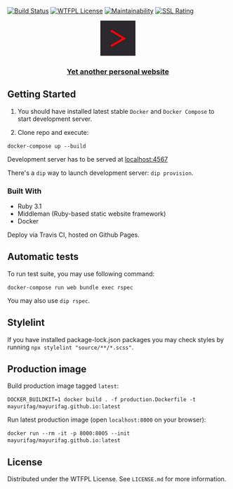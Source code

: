 [![Build Status][travis-badger]][travis]
[![WTFPL License][license-badger]][wtfpl-orignal]
[![Maintainability][maitainability-badger]][codeclimate]
[![SSL Rating][ssl-badger]][ssl-labs]

<p align="center">
  <a href="https://mayurifag.ru">
    <img src="source/images/main_icon.png" alt="Logo" width="80" height="80">
  </a>

  <h3 align="center">
    <b>
      <a href="https://mayurifag.ru">Yet another personal website</a>
    </b>
  </h3>
</p>

## Getting Started

1. You should have installed latest stable `Docker` and `Docker Compose` to start
development server.

2. Clone repo and execute:

```shell
docker-compose up --build
```

Development server has to be served at [localhost:4567][middleman-local-server]

There's a `dip` way to launch development server: `dip provision`.

### Built With

* Ruby 3.1
* Middleman (Ruby-based static website framework)
* Docker

Deploy via Travis CI, hosted on Github Pages.

## Automatic tests

To run test suite, you may use following command:

```shell
docker-compose run web bundle exec rspec
```

You may also use `dip rspec`.

## Stylelint

If you have installed package-lock.json packages you may check styles by
running `npx stylelint "source/**/*.scss"`.

## Production image

Build production image tagged `latest`:

```shell
DOCKER_BUILDKIT=1 docker build . -f production.Dockerfile -t mayurifag/mayurifag.github.io:latest
```

Run latest production image (open `localhost:8000` on your browser):

```shell
docker run --rm -it -p 8000:8005 --init mayurifag/mayurifag.github.io:latest
```

## License

Distributed under the WTFPL License. See `LICENSE.md` for more information.

[travis-badger]: https://travis-ci.com/Mayurifag/mayurifag.github.io.svg?branch=source
[license-badger]: https://img.shields.io/github/license/Mayurifag/mayurifag.github.io.svg?style=plastic
[maitainability-badger]: https://api.codeclimate.com/v1/badges/3d4a4a856e67fc87790a/maintainability
[ssl-badger]: https://sslbadge.org/?domain=mayurifag.ru
[codeclimate]: https://codeclimate.com/github/Mayurifag/mayurifag.github.io/maintainability
[wtfpl-orignal]: https://github.com/rpherrera/WTFPL
[travis]: https://travis-ci.com/Mayurifag/mayurifag.github.io
[ssl-labs]: https://www.ssllabs.com/ssltest/analyze.html?d=mayurifag.ru
[middleman-local-server]: http://lvh.me:4567
